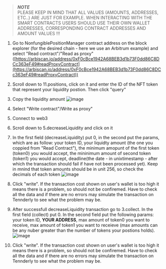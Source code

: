 > **_NOTE_**<br>
> PLEASE KEEP IN MIND THAT ALL VALUES (AMOUNTS, ADDRESSES, ETC..) ARE JUST FOR EXAMPLE. WHEN INTERACTING WITH THE SMART CONTRACTS USERS SHOULD USE THEIR OWN WALLET ADDRESSES, CORRESPONDING CONTRACT ADDRESSES AND AMOUNT VALUES !!!
1. Go to NonfungiblePositionManager contract address on the block explorer (for the desired chain - here we use an Arbitrum example) and select "Read contract"/"Read as proxy"
([https://arbiscan.io/address/0xF0cBce1942A68BEB3d1b73F0dd86C8DCc363eF49#readProxyContract](https://arbiscan.io/address/0xF0cBce1942A68BEB3d1b73F0dd86C8DCc363eF49#readProxyContract))
2. Scroll down to 11.positions, click on it and enter the ID of the NFT token that represent your liquidity postion. Then click "query"
3. Copy the liquidity amount ![image](https://github.com/CarpeCryptum/pics/blob/bb87fb890ed366f0bd74b4ccb8b8f8af0a6c7c46/Screenshot%202023-09-16%20at%2015.57.00.png)

4. Select "Write contract"/Write as proxy"
5. Connect to web3
6. Scroll down to 5.decreaseLiquidity and click on it
7. In the first field (decreaseLiquidity) put 0, in the second put the params, which are as follow: your token ID, your liquidty amount (the one you coppied from "Read Contract"), the minimum amopunt of the first token (token0) you would accept, the mininimum amount of second token (token1) you would accept, deadline(the date - in unixtimestamp - after which the transaction should fail if have not been processed yet). Keep in mnind that token amounts should be in unit 256, so check the decimals of each token
![image](https://github.com/CarpeCryptum/pics/blob/f2334cbb80fbbfd28a5eaa4b5e5d00ee5912c83b/Screenshot%202023-09-16%20at%2017.41.52.png)
8. Click "write". If the transaction cost shown on user's wallet is too high it means there is a problem, so should not be confiremed. Have to check all the data and if there are no errors may simulate the transaction on Tennderly to see what the problem may be.
9. After successfull decreaseLiquidity transaction go to 3.collect. In the first field (collect) put 0. In the second field put the following params: your token ID, **YOUR ADDRESS**, max amount of token0 you want to receive, max amount of token1 you want to receieve (max amounts can be any nuber greater than the number of tokens your postions holds).
![image](https://github.com/CarpeCryptum/pics/blob/ad8e46dfd009bc335458fc3cba30f9574629b29b/Screenshot%202023-09-16%20at%2018.00.36.png)
10. Click "write". If the transaction cost shown on user's wallet is too high it means there is a problem, so should not be confiremed. Have to check all the data and if there are no errors may simulate the transaction on Tennderly to see what the problem may be.
